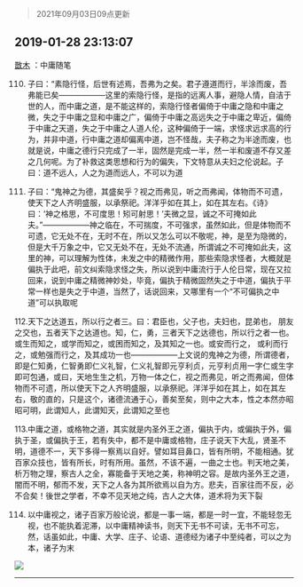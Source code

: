 > 2021年09月03日09点更新
<link rel="stylesheet" href="https://cdn.jsdelivr.net/gh/taotie6/sampleJSON@main/css/photo_show.css">


 ## 2019-01-28 23:13:07 

 [㪚木](https://www.coolapk.com/feed/10019206?shareKey=ZWVhNTg3ZGQ5NjAxNjEzMTc0Nzc~) ：中庸随笔

110. 子曰：“素隐行怪，后世有述焉，吾弗为之矣。君子遵道而行，半涂而废，吾弗能已矣——————这里的索隐行怪，是指的远离人事，避隐人情，自洁于世的人，而中庸之道，是不能这样的，索隐行怪者偏倚于中庸之隐和中庸之微，失之于中庸之显和中庸之广<!--break-->，偏倚于中庸之高远失之于中庸之卑近，偏倚于中庸之天道，失之于中庸之人道人伦，这种偏倚于一端，求怪求远求高的行为，并非中道，行中庸之道却偏离中道，岂不怪哉，夫子称之为半途而废，也就是说，中庸之德行只完成了一半，固然是完成一半，然一半和废道不存又差之几何呢。为了补救这类思想和行为的偏失，下文特意从夫妇之伦说起。子曰：道不远人，人之为道而远人，不可以为道

111. 子曰：“鬼神之为德，其盛矣乎？视之而弗见，听之而弗闻，体物而不可遗，使天下之人齐明盛服，以承祭祀。洋洋乎如在其上，如在其左右。《诗》曰：‘神之格思，不可度思！矧可射思！’夫微之显，诚之不可掩如此夫。”——————神之临在，不可揣度，不可强求，虽然如此，但是体物而不可遗，它无处不在，无时不在，所以又怎么可以不敬呢，神，是至为隐微的，但是大千万象之中，它又无处不在，无处不流通，所谓诚之不可掩如此夫，这里的神，可以理解为性体，未发之中的精微作用，那些索隐求怪者，大概就是偏执于此吧，前文纠索隐求怪之失，所以说到中庸流行于人伦日常，现在又拉回来，说到中庸之精微神妙处，毕竟，偏执于精微固然失之于中道，偏执于平常一样也是失之于中道，当然了，话说回来，又哪里有一个“不可偏执之中道”可以执取呢

112.天下之达道五，所以行之者三。曰：君臣也，父子也，夫妇也，昆弟也， 朋友之交也，五者天下之达道也。知，仁，勇，三者天下之达德也，所以行之者一也。或生而知之，或学而知之，或困而知之，及其知之一也。或安而行之， 或利而行之，或勉强而行之，及其成功一也——————上文说的鬼神之为德，所谓德者，即是仁知勇，仁智勇即仁义礼智，仁义礼智即元亨利贞，元亨利贞用一字仁或生字即可包通，或曰，天地生生之机，万物一体之仁，视之而弗见，听之而弗闻，但体物而不可遗，所以使天下之人齐明盛服，以承祭祀。洋洋乎如在其上，如在其左右，敬的直的，只是这个，诸德流通于心，善矣至矣，则中之大本，性之本然亦昭昭可明，此谓知人，此谓知天，此谓知之至也

113.中庸之道，或格物之道，其实就是内圣外王之道，偏执于内，或偏执于外，偏执于圣，或偏执于王，若有失中，都不是中庸或格物，庄子说天下大乱，贤圣不明，道德不一，天下多得一察焉以自好。譬如耳目鼻口，皆有所明，不能相通。犹百家众技也，皆有所长，时有所用。虽然，不该不遍，一曲之士也。判天地之美，析万物之理，察古人之全，寡能备于天地之美，称神明之容。是故内圣外王之道，闇而不明，郁而不发，天下之人各为其所欲焉以自为方。悲夫，百家往而不反，必不合矣！後世之学者，不幸不见天地之纯，古人之大体，道术将为天下裂

114. 以中庸视之，诸子百家万般论说，都是一事一端，都是一时一宜，不能轻忽无视，也不能执着泥滞，以中庸精神读书，则天下无书不可读，无书不可忘，然，话虽如此，中庸、大学、庄子、论语、道德经为诸子中至纯者，可以之为本，诸子为末 

<div class="album">
<img class="img-item" src="http://image.coolapk.com/feed/2018/1126/12/1234924_1543207169_7733@294x420.gif" />
</div>

 ------- 

